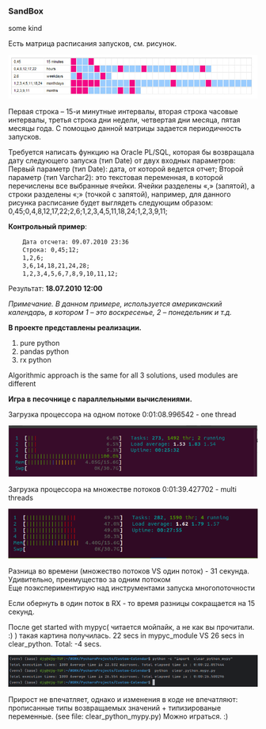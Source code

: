 ### SandBox
some kind 

Есть матрица расписания запусков, см. рисунок.

![Picture](img.png)


Первая строка – 15-и минутные интервалы, вторая строка часовые интервалы, третья строка дни недели, четвертая дни месяца, пятая месяцы года. С помощью данной матрицы задается периодичность запусков.

Требуется написать функцию на Oracle PL/SQL, которая бы возвращала дату следующего запуска (тип Date) от двух входных параметров:
Первый параметр (тип Date): дата, от которой ведется отчет;
Второй параметр (тип Varchar2): это текстовая переменная, в которой перечислены все выбранные ячейки. Ячейки разделены «,» (запятой), а строки разделены «;» (точкой с запятой), например, для данного рисунка расписание будет выглядеть следующим образом: 0,45;0,4,8,12,17,22;2,6;1,2,3,4,5,11,18,24;1,2,3,9,11;

**Контрольный пример**:

        Дата отсчета: 09.07.2010 23:36
        Строка: 0,45;12;
        1,2,6;
        3,6,14,18,21,24,28;
        1,2,3,4,5,6,7,8,9,10,11,12;

Результат: **18.07.2010 12:00**

_Примечание. В данном примере, используется американский календарь, в котором 1 – это воскресенье, 2 – понедельник и т.д._

**В проекте представлены реализации.**

1. pure python
1. pandas python
1. rx python

Algorithmic approach is the same for all 3 solutions, used modules are different

**Игра в песочнице с параллельными вычислениями.**

Загрузка процессора на одном потоке 
0:01:08.996542 - one thread

![Picture](one_thread.png)


Загрузка процессора на множестве потоков
0:01:39.427702 - multi threads

![Picture](multi_threads.png)

Разница во времени (множество потоков VS один поток) - 31 секунда.  
Удивительно, преимущество за одним потоком  
Еще поэкспериментирую над инструментами запуска многопоточности

Если обернуть в один поток в RX - то время разницы сокращается на 15 секунд.

После get started with mypyc( читается мойпайк, а не как вы прочитали. :) ) такая картина получилась.
22 secs in mypyc_module VS 26 secs in clear_python. Total: -4 secs.

![Picture](mypyc_vs_clear_python.png)

Прирост не впечатляет, однако и изменения в коде не впечатляют: прописанные типы возвращаемых значений + типизированые переменные.
(see file: clear_python_mypy.py)
Можно играться. :) 
